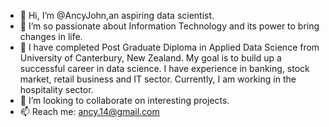 - 👋 Hi, I’m @AncyJohn,an aspiring data scientist. 
- 👀 I’m so passionate about Information Technology and its power to bring changes in life.
- 🌱 I have completed Post Graduate Diploma in Applied Data Science from University of Canterbury, New Zealand. My goal is to build up a successful career in data science. I have experience in banking, stock market, retail business and IT sector. Currently, I am working in the hospitality sector.
- 💞️ I’m looking to collaborate on interesting projects.
- 📫 Reach me: ancy.14@gmail.com
